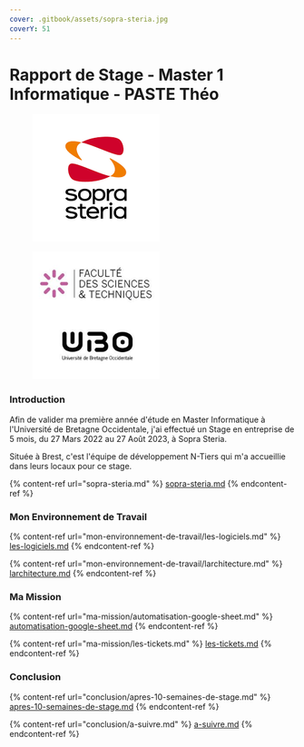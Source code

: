 ```yaml
---
cover: .gitbook/assets/sopra-steria.jpg
coverY: 51
---
```


# Rapport de Stage - Master 1 Informatique - PASTE Théo

<div data-full-width="false">

<figure><img src=".gitbook/assets/téléchargement (1).png" alt=""><figcaption></figcaption></figure>

 

<figure><img src=".gitbook/assets/ubo_2.jpeg" alt="" width="225"><figcaption></figcaption></figure>

</div>

### Introduction

Afin de valider ma première année d'étude en Master Informatique à l'Université de Bretagne Occidentale, j'ai effectué un Stage en entreprise de 5 mois, du 27 Mars 2022 au 27 Août 2023, à Sopra Steria.

Située à Brest, c'est l'équipe de développement N-Tiers qui m'a accueillie dans leurs locaux pour ce stage.

{% content-ref url="sopra-steria.md" %}
[sopra-steria.md](sopra-steria.md)
{% endcontent-ref %}

### Mon Environnement de Travail

{% content-ref url="mon-environnement-de-travail/les-logiciels.md" %}
[les-logiciels.md](mon-environnement-de-travail/les-logiciels.md)
{% endcontent-ref %}

{% content-ref url="mon-environnement-de-travail/larchitecture.md" %}
[larchitecture.md](mon-environnement-de-travail/larchitecture.md)
{% endcontent-ref %}

### Ma Mission

{% content-ref url="ma-mission/automatisation-google-sheet.md" %}
[automatisation-google-sheet.md](ma-mission/automatisation-google-sheet.md)
{% endcontent-ref %}

{% content-ref url="ma-mission/les-tickets.md" %}
[les-tickets.md](ma-mission/les-tickets.md)
{% endcontent-ref %}

### Conclusion

{% content-ref url="conclusion/apres-10-semaines-de-stage.md" %}
[apres-10-semaines-de-stage.md](conclusion/apres-10-semaines-de-stage.md)
{% endcontent-ref %}

{% content-ref url="conclusion/a-suivre.md" %}
[a-suivre.md](conclusion/a-suivre.md)
{% endcontent-ref %}
